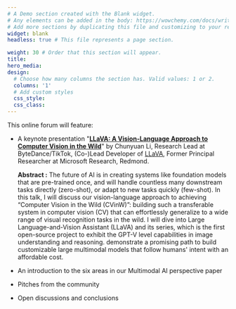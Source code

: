 ```yaml
---
# A Demo section created with the Blank widget.
# Any elements can be added in the body: https://wowchemy.com/docs/writing-markdown-latex/
# Add more sections by duplicating this file and customizing to your requirements.
widget: blank
headless: true # This file represents a page section.

weight: 30 # Order that this section will appear.
title:
hero_media: 
design:
  # Choose how many columns the section has. Valid values: 1 or 2.
  columns: '1'
  # Add custom styles
  css_style:
  css_class:
---
```


This online forum will feature:

- A keynote presentation "**[LLaVA: A Vision-Language Approach to Computer Vision in the Wild](https://llava-vl.github.io/)**" by Chunyuan Li, Research Lead at ByteDance/TikTok, (Co-)Lead Developer of [LLaVA](https://llava.hliu.cc/), Former Principal Researcher at Microsoft Research, Redmond.

  **Abstract :** The future of AI is in creating systems like foundation models that are pre-trained once, and will handle countless many downstream tasks directly (zero-shot), or adapt to new tasks quickly (few-shot). In this talk, I will discuss our vision-language approach to achieving “Computer Vision in the Wild (CVinW)”:  building such a transferable system in computer vision (CV) that can effortlessly generalize to a wide range of visual recognition tasks in the wild. I will dive into Large Language-and-Vision Assistant (LLaVA) and its series, which is the first open-source project to exhibit the GPT-V level capabilities in image understanding and reasoning. demonstrate a promising path to build customizable large multimodal models that follow humans' intent with an affordable cost.

- An introduction to the six areas in our Multimodal AI perspective paper
- Pitches from the community
- Open discussions and conclusions
